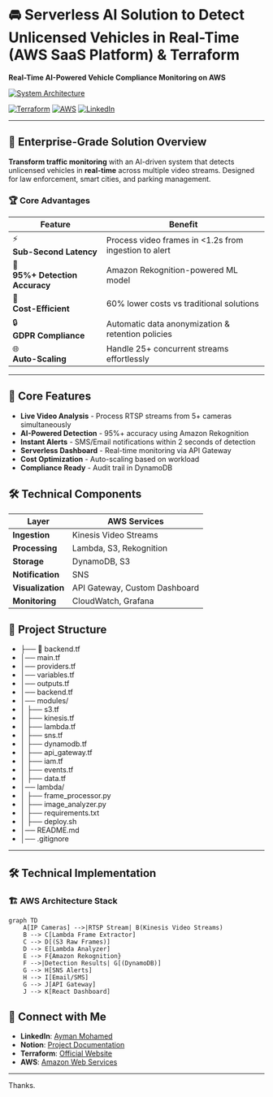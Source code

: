 # 🚘 Serverless AI Solution to Detect Unlicensed Vehicles in Real-Time (AWS SaaS Platform) & Terraform
**Real-Time AI-Powered Vehicle Compliance Monitoring on AWS**  

[![System Architecture](https://img.shields.io/badge/ARCHITECTURE_DIAGRAM-View_on_Notion-9cf?style=for-the-badge&logo=notion)](https://yummy-success-abe.notion.site/Serverless-AI-Solution-to-Detect-Unlicensed-Vehicles-in-Real-Time-AWS-SaaS-Platform-Terraform-185d1728bdbc8011937fc0dacc54f365?pvs=4)

[![Terraform](https://img.shields.io/badge/Terraform-1.5+-blue?logo=terraform)](https://www.terraform.io/)
[![AWS](https://img.shields.io/badge/AWS-5.0+-orange?logo=amazonaws)](https://aws.amazon.com/)
[![LinkedIn](https://img.shields.io/badge/Connect-Ayman_Mohamed-blue?logo=linkedin)](https://www.linkedin.com/in/ayman-mohamed1043/)

 

---

## 🌟 Enterprise-Grade Solution Overview
**Transform traffic monitoring** with an AI-driven system that detects unlicensed vehicles in **real-time** across multiple video streams. Designed for law enforcement, smart cities, and parking management.

### 🏆 Core Advantages
| Feature | Benefit |
|---------|---------|
| ⚡ <br> **Sub-Second Latency** | Process video frames in <1.2s from ingestion to alert |
| 🤖 <br> **95%+ Detection Accuracy** | Amazon Rekognition-powered ML model |
| 💸 <br> **Cost-Efficient** | 60% lower costs vs traditional solutions |
| 🔒 <br> **GDPR Compliance** | Automatic data anonymization & retention policies |
| 🌐 <br> **Auto-Scaling** | Handle 25+ concurrent streams effortlessly |

---

## 🌟 Core Features
- **Live Video Analysis** - Process RTSP streams from 5+ cameras simultaneously
- **AI-Powered Detection** - 95%+ accuracy using Amazon Rekognition
- **Instant Alerts** - SMS/Email notifications within 2 seconds of detection
- **Serverless Dashboard** - Real-time monitoring via API Gateway
- **Cost Optimization** - Auto-scaling based on workload
- **Compliance Ready** - Audit trail in DynamoDB

## 🛠️ Technical Components
| Layer              | AWS Services                          |
|---------------------|---------------------------------------|
| **Ingestion**       | Kinesis Video Streams                 |
| **Processing**      | Lambda, S3, Rekognition               |
| **Storage**         | DynamoDB, S3                          |
| **Notification**    | SNS                                   |
| **Visualization**   | API Gateway, Custom Dashboard         |
| **Monitoring**      | CloudWatch, Grafana                   |

## 📂  Project Structure


- ├── 📄 backend.tf
- │── main.tf
- │── providers.tf
- │── variables.tf
- │── outputs.tf
- │── backend.tf
- │── modules/
- │   ├── s3.tf
- │   ├── kinesis.tf
- │   ├── lambda.tf
- │   ├── sns.tf
- │   ├── dynamodb.tf
- │   ├── api_gateway.tf
- │   ├── iam.tf
- │   ├── events.tf
- │   ├── data.tf
- │── lambda/
- │   ├── frame_processor.py
- │   ├── image_analyzer.py
- │   ├── requirements.txt
- │   ├── deploy.sh
- │── README.md
- │── .gitignore
---

## 🛠️ Technical Implementation
### 🏗️ AWS Architecture Stack
```mermaid
graph TD
    A[IP Cameras] -->|RTSP Stream| B(Kinesis Video Streams)
    B --> C[Lambda Frame Extractor]
    C --> D[(S3 Raw Frames)]
    D --> E[Lambda Analyzer]
    E --> F{Amazon Rekognition}
    F -->|Detection Results| G[(DynamoDB)]
    G --> H[SNS Alerts]
    H --> I[Email/SMS]
    G --> J[API Gateway]
    J --> K[React Dashboard]

```
## 🤝 Connect with Me
- **LinkedIn**: [Ayman Mohamed](https://www.linkedin.com/in/ayman-mohamed1043/)
- **Notion**: [Project Documentation](https://www.notion.so/Next-Gen-AWS-E-Commerce-Infrastructure-with-Terraform-CI-CD-Scalable-Secure-Cost-Efficient-189d1728bdbc803fa47be55f0b5cf110)
- **Terraform**: [Official Website](https://www.terraform.io/)
- **AWS**: [Amazon Web Services](https://aws.amazon.com/)

---
Thanks.
